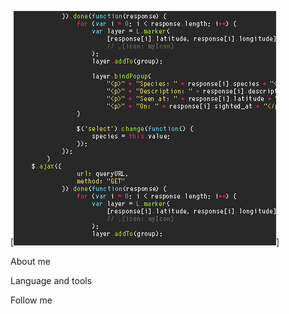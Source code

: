 [![Header](https://github.com/IhorHard/IhorHard/blob/main/assets/giphy.gif)]

About me

Language and tools 

Follow me 